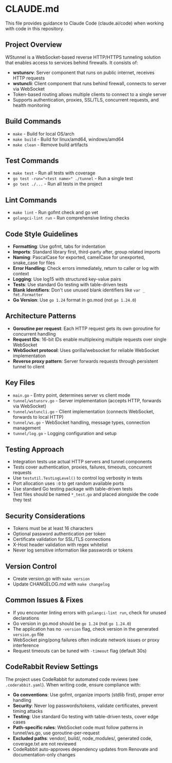 # CLAUDE.md

This file provides guidance to Claude Code (claude.ai/code) when working with code in this repository.

## Project Overview
WStunnel is a WebSocket-based reverse HTTP/HTTPS tunneling solution that enables access to services behind firewalls. It consists of:
- **wstunsrv**: Server component that runs on public internet, receives HTTP requests
- **wstuncli**: Client component that runs behind firewall, connects to server via WebSocket
- Token-based routing allows multiple clients to connect to a single server
- Supports authentication, proxies, SSL/TLS, concurrent requests, and health monitoring

## Build Commands
- `make` - Build for local OS/arch
- `make build` - Build for linux/amd64, windows/amd64
- `make clean` - Remove build artifacts

## Test Commands 
- `make test` - Run all tests with coverage
- `go test -run="<test name>" ./tunnel` - Run a single test
- `go test ./...` - Run all tests in the project

## Lint Commands
- `make lint` - Run gofmt check and go vet
- `golangci-lint run` - Run comprehensive linting checks

## Code Style Guidelines
- **Formatting**: Use gofmt, tabs for indentation
- **Imports**: Standard library first, third-party after, group related imports
- **Naming**: PascalCase for exported, camelCase for unexported, snake_case for files
- **Error Handling**: Check errors immediately, return to caller or log with context
- **Logging**: Use log15 with structured key-value pairs
- **Tests**: Use standard Go testing with table-driven tests
- **Blank Identifiers**: Don't use unused blank identifiers like `var _ fmt.Formatter`
- **Go Version**: Use `go 1.24` format in go.mod (not `go 1.24.0`)

## Architecture Patterns
- **Goroutine per request**: Each HTTP request gets its own goroutine for concurrent handling
- **Request IDs**: 16-bit IDs enable multiplexing multiple requests over single WebSocket
- **WebSocket protocol**: Uses gorilla/websocket for reliable WebSocket implementation
- **Reverse proxy pattern**: Server forwards requests through persistent tunnel to client

## Key Files
- `main.go` - Entry point, determines server vs client mode
- `tunnel/wstunsrv.go` - Server implementation (accepts HTTP, forwards via WebSocket)
- `tunnel/wstuncli.go` - Client implementation (connects WebSocket, forwards to local HTTP)
- `tunnel/ws.go` - WebSocket handling, message types, connection management
- `tunnel/log.go` - Logging configuration and setup

## Testing Approach
- Integration tests use actual HTTP servers and tunnel components
- Tests cover authentication, proxies, failures, timeouts, concurrent requests
- Use `testutil.TestLogLevel()` to control log verbosity in tests
- Port allocation uses `:0` to get random available ports
- Use standard Go testing package with table-driven tests
- Test files should be named `*_test.go` and placed alongside the code they test

## Security Considerations
- Tokens must be at least 16 characters
- Optional password authentication per token
- Certificate validation for SSL/TLS connections
- X-Host header validation with regex whitelist
- Never log sensitive information like passwords or tokens

## Version Control
- Create version.go with `make version`
- Update CHANGELOG.md with `make changelog`

## Common Issues & Fixes
- If you encounter linting errors with `golangci-lint run`, check for unused declarations
- Go version in go.mod should be `go 1.24` (not `go 1.24.0`)
- The application has no `-version` flag, check version in the generated `version.go` file
- WebSocket ping/pong failures often indicate network issues or proxy interference
- Request timeouts can be tuned with `-timeout` flag (default 30s)

## CodeRabbit Review Settings
The project uses CodeRabbit for automated code reviews (see `.coderabbit.yaml`). When writing code, ensure compliance with:
- **Go conventions**: Use gofmt, organize imports (stdlib first), proper error handling
- **Security**: Never log passwords/tokens, validate certificates, prevent timing attacks
- **Testing**: Use standard Go testing with table-driven tests, cover edge cases
- **Path-specific rules**: WebSocket code must follow patterns in tunnel/ws.go, use goroutine-per-request
- **Excluded paths**: vendor/, build/, node_modules/, generated code, coverage.txt are not reviewed
- CodeRabbit auto-approves dependency updates from Renovate and documentation-only changes